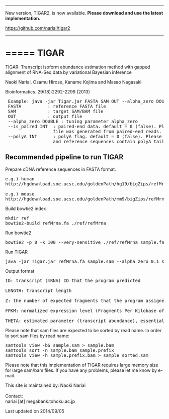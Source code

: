 
****************************************************
New version, TIGAR2, is now available.
<b>Please download and use the latest implementation.</b>

https://github.com/nariai/tigar2
****************************************************


=====
TIGAR
=====

TIGAR: Transcript isoform abundance estimation method with gapped alignment of RNA-Seq data by variational Bayesian inference

Naoki Nariai, Osamu Hirose, Kaname Kojima and Masao Nagasaki</pre>

Bioinformatics. 29(18):2292-2299 (2013)


<pre>
 Example: java -jar Tigar.jar FASTA SAM OUT --alpha_zero DOUBLE --is_paired INT --polyA INT
 FASTA          : reference FASTA file
 SAM            : target SAM/BAM file
 OUT            : output file
 --alpha_zero DOUBLE : tuning parameter alpha_zero
 --is_paired INT  : paired-end data. default = 0 (false). Please set 1, if sam
                  file was generated from paired-end reads.
 --polyA INT      : polyA flag. default = 0 (false). Please set 1 if both read
                  and reference sequences contain polyA tails.
</pre>

## Recommended pipeline to run TIGAR

Prepare cDNA reference sequences in FASTA format.

<pre>
e.g.) human
http://hgdownload.soe.ucsc.edu/goldenPath/hg19/bigZips/refMrna.fa.gz

e.g.) mouse
http://hgdownload.soe.ucsc.edu/goldenPath/mm9/bigZips/refMrna.fa.gz
</pre>

Build bowtie2 index

<pre>
mkdir ref
bowtie2-build refMrna.fa ./ref/refMrna
</pre>

Run bowtie2

<pre>
bowtie2 -p 8 -k 100 --very-sensitive ./ref/refMrna sample.fastq > sample.sam
</pre>

Run TIGAR

<pre>
java -jar Tigar.jar refMrna.fa sample.sam --alpha_zero 0.1 sample_out.txt
</pre>

Output format

<pre>
ID: transcript (mRNA) ID that the program predicted

LENGTH: transcript length

Z: the number of expected fragments that the program assigned to the transcript

FPKM: normalized expression level (Fragments Per Kilobase of exon per Million mapped fragments)

THETA: estimated parameter (transcript abundance), essentially Z divided by total mapped reads.
</pre>

Please note that sam files are expected to be sorted by read name.
In order to sort sam files by read name:

<pre>
samtools view -bS sample.sam > sample.bam
samtools sort -n sample.bam sample.prefix
samtools view -h sample.prefix.bam > sample_sorted.sam
</pre>


Please note that this implementation of TIGAR requires large memory size for large sam/bam files.
If you have any problems, please let me know by e-mail.

This site is maintained by:
Naoki Nariai<br>
<br>
Contact:<br>
nariai [at] megabank.tohoku.ac.jp

Last updated on 2014/09/05

